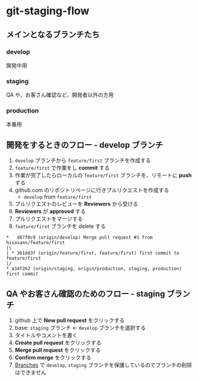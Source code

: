 # git-staging-flow

## メインとなるブランチたち

### develop

開発中用

### staging

QA や、お客さん確認など、開発者以外の方用

### production

本番用

## 開発をするときのフロー - develop ブランチ

1. `develop` ブランチから `feature/first` ブランチを作成する
1. `feature/first` で作業をし **commit** する
1. 作業が完了したらローカルの `feature/first` ブランチを、リモートに **push** する
1. github.com のリポジトリページに行きプルリクエストを作成する
    * `develop` from `feature/first`
1. プルリクエストのレビューを **Reviewers** から受ける
1. **Reviewers** が **approved** する
1. プルリクエストをマージする
1. `feature/first` ブランチを delete する

```
*   d87f0c9 (origin/develop) Merge pull request #1 from hisasann/feature/first
|\
| * 361dd3f (origin/feature/first, feature/first) first commit to feature/first
|/
* a34f262 (origin/staging, origin/production, staging, production) first commit
```

## QA やお客さん確認のためのフロー - staging ブランチ

1. github 上で **New pull request** をクリックする
1. base: `staging` ブランチ <- `develop` ブランチを選択する
1. タイトルやコメントを書く
1. **Create pull request** をクリックする
1. **Merge pull request** をクリックする
1. **Confirm merge** をクリックする
1. [Branches](https://github.com/hisasann/git-staging-flow/settings/branches) で `develop`, `staging` ブランチを保護しているのでブランチの削除はできません









